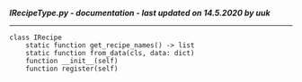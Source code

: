***IRecipeType.py - documentation - last updated on 14.5.2020 by uuk***
___

    class IRecipe
        static function get_recipe_names() -> list
        static function from_data(cls, data: dict)
        function __init__(self)
        function register(self)